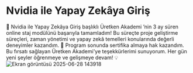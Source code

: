 # Nvidia ile Yapay Zekâya Giriş
🚀 Nvidia ile Yapay Zekâya Giriş başlıklı Üretken Akademi ’nin 3 ay süren online staj modülünü başarıyla tamamladım!
 Bu süreçte proje geliştirme süreçleri, zaman yönetimi ve  yapay zekâ temelleri konularında değerli deneyimler kazandım.
📄 Program sonunda sertifika almaya hak kazandım.
 Bu fırsatı sağlayan Üretken Akademi'ye teşekkürlerimi sunuyorum.
Her gün yeni şeyler öğrenmeye ve gelişmeye devam! 💡
![Ekran görüntüsü 2025-06-28 143918](https://github.com/user-attachments/assets/ddba60ef-cd83-4ac1-9f51-b3050ec33dc6)

